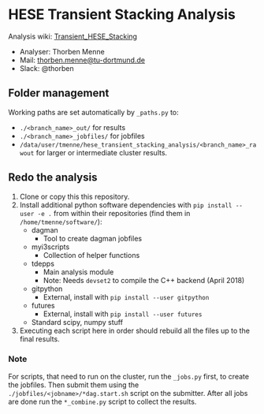 # HESE Transient Stacking Analysis

Analysis wiki: [Transient_HESE_Stacking](https://wiki.icecube.wisc.edu/index.php/Transient_HESE_Stacking)

- Analyser: Thorben Menne
- Mail: thorben.menne@tu-dortmund.de
- Slack: @thorben

## Folder management

Working paths are set automatically by `_paths.py` to:

- `./<branch_name>_out/` for results
- `./<branch_name>_jobfiles/` for jobfiles
- `/data/user/tmenne/hese_transient_stacking_analysis/<branch_name>_rawout` for larger or intermediate cluster results.

## Redo the analysis

1. Clone or copy this this repository.
2. Install additional python software dependencies with `pip install --user -e .` from within their repositories (find them in `/home/tmenne/software/`):
    - dagman
        + Tool to create dagman jobfiles
    - myi3scripts
        + Collection of helper functions
    - tdepps
        + Main analysis module
        + Note: Needs `devset2` to compile the C++ backend (April 2018)
    - gitpython
        + External, install with `pip install --user gitpython`
    - futures
        + External, install with `pip install --user futures`
    - Standard scipy, numpy stuff
3. Executing each script here in order should rebuild all the files up to the final results.

### Note
For scripts, that need to run on the cluster, run the `_jobs.py` first, to create the jobfiles.
Then submit them using the `./jobfiles/<jobname>/*dag.start.sh` script on the submitter.
After all jobs are done run the `*_combine.py` script to collect the results.